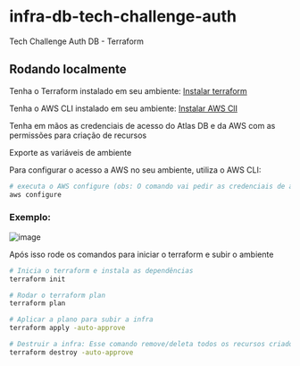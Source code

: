 # infra-db-tech-challenge-auth
Tech Challenge Auth DB - Terraform

## Rodando localmente

Tenha o Terraform instalado em seu ambiente: [Instalar terraform](https://developer.hashicorp.com/terraform/tutorials/aws-get-started/install-cli)

Tenha o AWS CLI instalado em seu ambiente: [Instalar AWS ClI](https://docs.aws.amazon.com/pt_br/cli/latest/userguide/getting-started-install.html)

Tenha em mãos as credenciais de acesso do Atlas DB e da AWS com as permissões para criação de recursos

Exporte as variáveis de ambiente

Para configurar o acesso a AWS no seu ambiente, utiliza o AWS CLI:

```bash
# executa o AWS configure (obs: O comando vai pedir as credenciais de acesso e região da AWS)
aws configure
````

### Exemplo:
![image](https://github.com/fiap-pos/infra-db-tech-challenge-auth/assets/4777684/3985173d-e406-448c-8a17-c90a3fcaef49)


Após isso rode os comandos para iniciar o terraform e subir o ambiente
```bash
# Inicia o terraform e instala as dependências
terraform init

# Rodar o terraform plan
terraform plan

# Aplicar a plano para subir a infra
terraform apply -auto-approve

# Destruir a infra: Esse comando remove/deleta todos os recursos criados
terraform destroy -auto-approve
```

